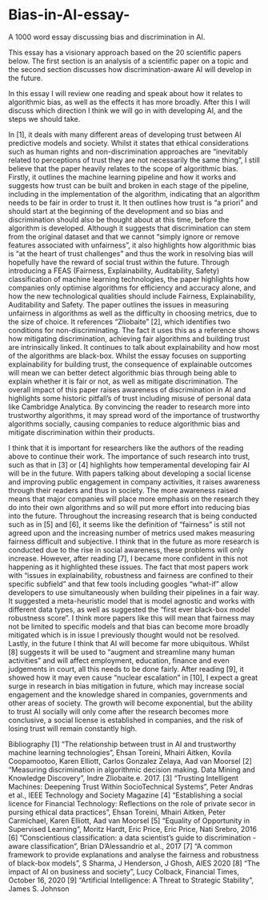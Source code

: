 # Bias-in-AI-essay-
A 1000 word essay discussing bias and discrimination in AI. 


This essay has a visionary approach based on the 20 scientific papers below. The first section is an analysis of a scientific paper on a topic and the second section discusses how discrimination-aware AI will develop in the future. 



In this essay I will review one reading and speak about how it relates to algorithmic bias, as well as the effects it has more broadly. After this I will discuss which direction I think we will go in with developing AI, and the steps we should take.  


In [1], it deals with many different areas of developing trust between AI predictive models and society. Whilst it states that ethical considerations such as human rights and non-discrimination approaches are “inevitably related to perceptions of trust they are not necessarily the same thing”, I still believe that the paper heavily relates to the scope of algorithmic bias. Firstly, it outlines the machine learning pipeline and how it works and suggests how trust can be built and broken in each stage of the pipeline, including in the implementation of the algorithm, indicating that an algorithm needs to be fair in order to trust it. It then outlines how trust is “a priori” and should start at the beginning of the development and so bias and discrimination should also be thought about at this time, before the algorithm is developed. Although it suggests that discrimination can stem from the original dataset and that we cannot “simply ignore or remove features associated with unfairness”, it also highlights how algorithmic bias is “at the heart of trust challenges” and thus the work in resolving bias will hopefully have the reward of social trust within the future. Through introducing a FEAS (Fairness, Explainability, Auditability, Safety) classification of machine learning technologies, the paper highlights how companies only optimise algorithms for efficiency and accuracy alone, and how the new technological qualities should include Fairness, Explainability, Auditability and Safety. The paper outlines the issues in measuring unfairness in algorithms as well as the difficulty in choosing metrics, due to the size of choice. It references “Zliobaite” [2], which identifies two conditions for non-discriminating. The fact it uses this as a reference shows how mitigating discrimination, achieving fair algorithms and building trust are intrinsically linked. It continues to talk about explainability and how most of the algorithms are black-box. Whilst the essay focuses on supporting explainability for building trust, the consequence of explainable outcomes will mean we can better detect algorithmic bias through being able to explain whether it is fair or not, as well as mitigate discrimination. The overall impact of this paper raises awareness of discrimination in AI and highlights some historic pitfall’s of trust including misuse of personal data like Cambridge Analytica. By convincing the reader to research more into trustworthy algorithms, it may spread word of the importance of trustworthy algorithms socially, causing companies to  reduce algorithmic bias and mitigate discrimination within their products.

I think that it is important for researchers like the authors of the reading above to continue their work. The importance of such research into trust, such as that in [3] or [4] highlights how temperamental developing fair AI will be in the future. With papers talking about developing a social license and improving public engagement in company activities, it raises awareness through their readers and thus in society. The more awareness raised means that major companies will place more emphasis on the research they do into their own algorithms and so will put more effort into reducing bias into the future. Throughout the increasing research that is being conducted such as in [5] and [6], it seems like the definition of “fairness” is still not agreed upon and the increasing number of metrics used makes measuring fairness difficult and subjective. I think that in the future as more research is conducted due to the rise in social awareness, these problems will only increase.  However, after reading [7], I became more confident in this not happening as it highlighted these issues.  The fact that most papers work with “issues in explainability, robustness and fairness are confined to their specific subfield” and that few tools including googles “what-if” allow developers to use simultaneously when building their pipelines in a fair way.  It suggested a meta-heuristic model that is model agnostic and works with different data types, as well as suggested the “first ever black-box model robustness score”. I think more papers like this will mean that fairness may not be limited to specific models and that bias can become more broadly mitigated which is in issue I previously thought would not be resolved. 
Lastly, in the future I think that AI will become far more ubiquitous. Whilst [8] suggests it will be used to “augment and streamline many human activities” and will affect employment, education, finance and even judgements in court, all this needs to be done fairly. After reading [9], it showed how it may even cause “nuclear escalation” in [10], I expect a great surge in research in bias mitigation in future, which may increase social engagement and the knowledge shared in companies, governments and other areas of society. The growth will become exponential, but the ability to trust AI socially will only come after the research becomes more conclusive, a social license is established in companies, and the risk of losing trust will remain constantly high. 


Bibliography
[1] “The relationship between trust in AI and trustworthy machine learning technologies”, Ehsan Toreini, Mhairi Aitken, Kovila Coopamootoo, Karen Elliott, Carlos Gonzalez Zelaya, Aad van Moorsel
[2] “Measuring discrimination in algorithmic decision making. Data Mining and Knowledge Discovery”, Indre Zliobaite\.e. 2017. 
[3] “Trusting Intelligent Machines: Deepening Trust Within SocioTechnical Systems”, Peter Andras et al., IEEE Technology and Society Magazine
[4] “Establishing a social licence for Financial Technology: Reflections on the role of private secor in pursing ethical data practices”, Ehsan Toreini, Mhairi Aitken, Peter Carmichael, Karen Elliott, Aad van Moorsel
[5] “Equality of Opportunity in Supervised Learning”, Moritz Hardt, Eric Price, Eric Price, Nati Srebro, 2016
[6] ”Conscientious classification: a data scientist’s guide to discrimination -aware classification”, Brian D’Alessandrio et al., 2017
[7] “A common framework to provide explanations and analyse the fairness and robustness of black-box models”, S Sharma, J Henderson, J Ghosh, AIES 2020
[8] “The impact of AI on business and society”, Lucy Colback, Financial Times, October 16, 2020
[9] “Artificial Intelligence: A Threat to Strategic Stability”, James S. Johnson
